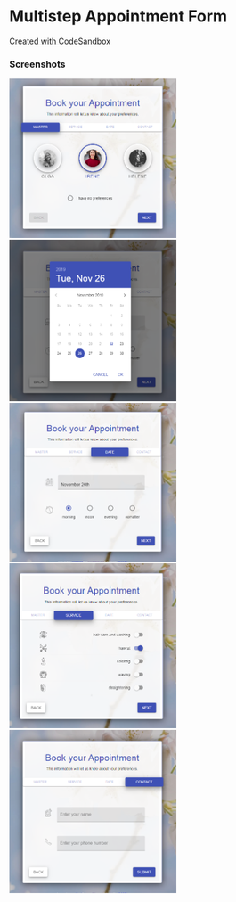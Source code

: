 # Multistep Appointment Form
[Created with CodeSandbox](https://codesandbox.io/s/github/okslutsiv/multistep-form-with-material-ui)

### Screenshots

<img src="screenshot_master.png" alt="masters" width="300"/>
<img src="screenshot_date.png" alt="date" width="300"/>
<img src="screenshot_daypart.png" alt="daytime" width="300"/>
<img src="screenshot_service.png" alt="service" width="300"/>
<img src="screenshot_contact.png" alt="contact" width="300"/>
